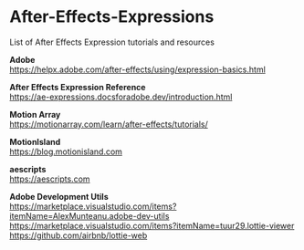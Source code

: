 # After-Effects-Expressions

List of After Effects Expression tutorials and resources


**Adobe**  
https://helpx.adobe.com/after-effects/using/expression-basics.html

**After Effects Expression Reference**  
[https://ae-expressions.docsforadobe.dev/introduction.html
](https://ae-expressions.docsforadobe.dev/index.html)

**Motion Array**  
https://motionarray.com/learn/after-effects/tutorials/

**MotionIsland**  
https://blog.motionisland.com

**aescripts**  
https://aescripts.com


**Adobe Development Utils**  
https://marketplace.visualstudio.com/items?itemName=AlexMunteanu.adobe-dev-utils  
https://marketplace.visualstudio.com/items?itemName=tuur29.lottie-viewer  
https://github.com/airbnb/lottie-web  



